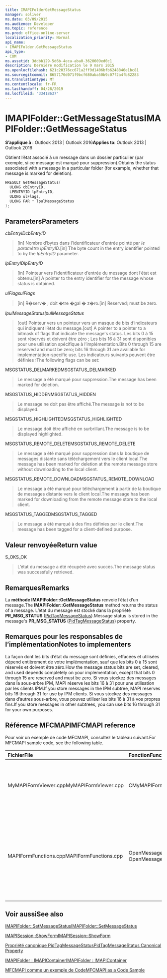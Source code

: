 ```yaml
---
title: IMAPIFolderGetMessageStatus
manager: soliver
ms.date: 03/09/2015
ms.audience: Developer
ms.topic: reference
ms.prod: office-online-server
localization_priority: Normal
api_name:
- IMAPIFolder.GetMessageStatus
api_type:
- COM
ms.assetid: 3ddbb129-5d6b-4eca-aba0-3620609ed0c1
description: Dernière modification le 9 mars 2015
ms.openlocfilehash: 621c20376cc671a2ff9d1406bfb6248846e1bc81
ms.sourcegitcommit: 8657170d071f9bcf680aba50b9c07f2a4fb82283
ms.translationtype: MT
ms.contentlocale: fr-FR
ms.lasthandoff: 04/28/2019
ms.locfileid: "33418637"
---
```

# <a name="imapifoldergetmessagestatus"></a><span data-ttu-id="63b33-103">IMAPIFolder::GetMessageStatus</span><span class="sxs-lookup"><span data-stu-id="63b33-103">IMAPIFolder::GetMessageStatus</span></span>

  
  
<span data-ttu-id="63b33-104">**S’applique à** : Outlook 2013 | Outlook 2016</span><span class="sxs-lookup"><span data-stu-id="63b33-104">**Applies to**: Outlook 2013 | Outlook 2016</span></span> 
  
<span data-ttu-id="63b33-105">Obtient l’état associé à un message dans un dossier particulier (par exemple, si ce message est marqué pour suppression).</span><span class="sxs-lookup"><span data-stu-id="63b33-105">Obtains the status associated with a message in a particular folder (for example, whether that message is marked for deletion).</span></span>
  
```cpp
HRESULT GetMessageStatus(
  ULONG cbEntryID,
  LPENTRYID lpEntryID,
  ULONG ulFlags,
  ULONG FAR * lpulMessageStatus
);
```

## <a name="parameters"></a><span data-ttu-id="63b33-106">Parameters</span><span class="sxs-lookup"><span data-stu-id="63b33-106">Parameters</span></span>

 <span data-ttu-id="63b33-107">_cbEntryID_</span><span class="sxs-lookup"><span data-stu-id="63b33-107">_cbEntryID_</span></span>
  
> <span data-ttu-id="63b33-108">[in] Nombre d’bytes dans l’identificateur d’entrée pointé par _le paramètre lpEntryID._</span><span class="sxs-lookup"><span data-stu-id="63b33-108">[in] The byte count in the entry identifier pointed to by the  _lpEntryID_ parameter.</span></span> 
    
 <span data-ttu-id="63b33-109">_lpEntryID_</span><span class="sxs-lookup"><span data-stu-id="63b33-109">_lpEntryID_</span></span>
  
> <span data-ttu-id="63b33-110">[in] Pointeur vers l’identificateur d’entrée du message dont l’état est obtenu.</span><span class="sxs-lookup"><span data-stu-id="63b33-110">[in] A pointer to the entry identifier for the message whose status is obtained.</span></span>
    
 <span data-ttu-id="63b33-111">_ulFlags_</span><span class="sxs-lookup"><span data-stu-id="63b33-111">_ulFlags_</span></span>
  
> <span data-ttu-id="63b33-112">[in] R�serv� ; doit �tre �gal � z�ro.</span><span class="sxs-lookup"><span data-stu-id="63b33-112">[in] Reserved; must be zero.</span></span>
    
 <span data-ttu-id="63b33-113">_lpulMessageStatus_</span><span class="sxs-lookup"><span data-stu-id="63b33-113">_lpulMessageStatus_</span></span>
  
> <span data-ttu-id="63b33-114">[out] Pointeur vers un pointeur vers un masque de bits d’indicateurs qui indiquent l’état du message.</span><span class="sxs-lookup"><span data-stu-id="63b33-114">[out] A pointer to a pointer to a bitmask of flags that indicate the message's status.</span></span> <span data-ttu-id="63b33-115">Les bits 0 à 15 sont réservés et doivent être zéro ; Les bits 16 à 31 sont disponibles pour une utilisation spécifique à l’implémentation.</span><span class="sxs-lookup"><span data-stu-id="63b33-115">Bits 0 through 15 are reserved and must be zero; bits 16 through 31 are available for implementation-specific use.</span></span> <span data-ttu-id="63b33-116">Les indicateurs suivants peuvent être définies :</span><span class="sxs-lookup"><span data-stu-id="63b33-116">The following flags can be set:</span></span>
    
<span data-ttu-id="63b33-117">MSGSTATUS_DELMARKED</span><span class="sxs-lookup"><span data-stu-id="63b33-117">MSGSTATUS_DELMARKED</span></span> 
  
> <span data-ttu-id="63b33-118">Le message a été marqué pour suppression.</span><span class="sxs-lookup"><span data-stu-id="63b33-118">The message has been marked for deletion.</span></span>
    
<span data-ttu-id="63b33-119">MSGSTATUS_HIDDEN</span><span class="sxs-lookup"><span data-stu-id="63b33-119">MSGSTATUS_HIDDEN</span></span> 
  
> <span data-ttu-id="63b33-120">Le message ne doit pas être affiché.</span><span class="sxs-lookup"><span data-stu-id="63b33-120">The message is not to be displayed.</span></span> 
    
<span data-ttu-id="63b33-121">MSGSTATUS_HIGHLIGHTED</span><span class="sxs-lookup"><span data-stu-id="63b33-121">MSGSTATUS_HIGHLIGHTED</span></span> 
  
> <span data-ttu-id="63b33-122">Le message doit être affiché en surbrillant.</span><span class="sxs-lookup"><span data-stu-id="63b33-122">The message is to be displayed highlighted.</span></span>
    
<span data-ttu-id="63b33-123">MSGSTATUS_REMOTE_DELETE</span><span class="sxs-lookup"><span data-stu-id="63b33-123">MSGSTATUS_REMOTE_DELETE</span></span> 
  
> <span data-ttu-id="63b33-124">Le message a été marqué pour suppression dans la boutique de messages distante sans téléchargement vers le client local.</span><span class="sxs-lookup"><span data-stu-id="63b33-124">The message has been marked for deletion at the remote message store without downloading to the local client.</span></span>
    
<span data-ttu-id="63b33-125">MSGSTATUS_REMOTE_DOWNLOAD</span><span class="sxs-lookup"><span data-stu-id="63b33-125">MSGSTATUS_REMOTE_DOWNLOAD</span></span> 
  
> <span data-ttu-id="63b33-126">Le message a été marqué pour téléchargement à partir de la boutique de messages distante vers le client local.</span><span class="sxs-lookup"><span data-stu-id="63b33-126">The message has been marked for downloading from the remote message store to the local client.</span></span>
    
<span data-ttu-id="63b33-127">MSGSTATUS_TAGGED</span><span class="sxs-lookup"><span data-stu-id="63b33-127">MSGSTATUS_TAGGED</span></span> 
  
> <span data-ttu-id="63b33-128">Le message a été marqué à des fins définies par le client.</span><span class="sxs-lookup"><span data-stu-id="63b33-128">The message has been tagged for a client-defined purpose.</span></span>
    
## <a name="return-value"></a><span data-ttu-id="63b33-129">Valeur renvoyée</span><span class="sxs-lookup"><span data-stu-id="63b33-129">Return value</span></span>

<span data-ttu-id="63b33-130">S_OK</span><span class="sxs-lookup"><span data-stu-id="63b33-130">S_OK</span></span> 
  
> <span data-ttu-id="63b33-131">L’état du message a été récupéré avec succès.</span><span class="sxs-lookup"><span data-stu-id="63b33-131">The message status was successfully retrieved.</span></span>
    
## <a name="remarks"></a><span data-ttu-id="63b33-132">Remarques</span><span class="sxs-lookup"><span data-stu-id="63b33-132">Remarks</span></span>

<span data-ttu-id="63b33-133">La **méthode IMAPIFolder::GetMessageStatus** renvoie l’état d’un message.</span><span class="sxs-lookup"><span data-stu-id="63b33-133">The **IMAPIFolder::GetMessageStatus** method returns the status of a message.</span></span> <span data-ttu-id="63b33-134">L’état du message est stocké dans la propriété **PR_MSG_STATUS** ([PidTagMessageStatus](pidtagmessagestatus-canonical-property.md)).</span><span class="sxs-lookup"><span data-stu-id="63b33-134">Message status is stored in the message's **PR_MSG_STATUS** ([PidTagMessageStatus](pidtagmessagestatus-canonical-property.md)) property.</span></span> 
  
## <a name="notes-to-implementers"></a><span data-ttu-id="63b33-135">Remarques pour les responsables de l’implémentation</span><span class="sxs-lookup"><span data-stu-id="63b33-135">Notes to implementers</span></span>

<span data-ttu-id="63b33-136">La façon dont les bits d’état du message sont définies, effacées et utilisées dépend entièrement de votre implémentation, sauf que les bits 0 à 15 sont réservés et doivent être zéro.</span><span class="sxs-lookup"><span data-stu-id="63b33-136">How the message status bits are set, cleared, and used depends completely on your implementation, except that bits 0 through 15 are reserved and must be zero.</span></span> <span data-ttu-id="63b33-137">Si vous stockez des messages dans la sous-arbre IPM, MAPI réserve les bits 16 à 31 pour une utilisation par les clients IPM.</span><span class="sxs-lookup"><span data-stu-id="63b33-137">If you store messages in the IPM subtree, MAPI reserves bits 16 through 31 for use by IPM clients.</span></span> <span data-ttu-id="63b33-138">Si vous stockez des messages dans d’autres sous-arbre, vous pouvez utiliser les bits 16 à 31 à vos propres fins.</span><span class="sxs-lookup"><span data-stu-id="63b33-138">If you store messages in other subtrees, you can use bits 16 through 31 for your own purposes.</span></span>
  
## <a name="mfcmapi-reference"></a><span data-ttu-id="63b33-139">Référence MFCMAPI</span><span class="sxs-lookup"><span data-stu-id="63b33-139">MFCMAPI reference</span></span>

<span data-ttu-id="63b33-140">Pour voir un exemple de code MFCMAPI, consultez le tableau suivant.</span><span class="sxs-lookup"><span data-stu-id="63b33-140">For MFCMAPI sample code, see the following table.</span></span>
  
|<span data-ttu-id="63b33-141">**Fichier**</span><span class="sxs-lookup"><span data-stu-id="63b33-141">**File**</span></span>|<span data-ttu-id="63b33-142">**Fonction**</span><span class="sxs-lookup"><span data-stu-id="63b33-142">**Function**</span></span>|<span data-ttu-id="63b33-143">**Commentaire**</span><span class="sxs-lookup"><span data-stu-id="63b33-143">**Comment**</span></span>|
|:-----|:-----|:-----|
|<span data-ttu-id="63b33-144">MyMAPIFormViewer.cpp</span><span class="sxs-lookup"><span data-stu-id="63b33-144">MyMAPIFormViewer.cpp</span></span>  <br/> |<span data-ttu-id="63b33-145">CMyMAPIFormViewer::GetNextMessage</span><span class="sxs-lookup"><span data-stu-id="63b33-145">CMyMAPIFormViewer::GetNextMessage</span></span>  <br/> |<span data-ttu-id="63b33-146">MFCMAPI utilise la méthode **IMAPIFolder::GetMessageStatus** pour obtenir l’état du message suivant à afficher.</span><span class="sxs-lookup"><span data-stu-id="63b33-146">MFCMAPI uses the **IMAPIFolder::GetMessageStatus** method to get the status of the next message to be displayed.</span></span>  <br/> |
|<span data-ttu-id="63b33-147">MAPIFormFunctions.cpp</span><span class="sxs-lookup"><span data-stu-id="63b33-147">MAPIFormFunctions.cpp</span></span>  <br/> |<span data-ttu-id="63b33-148">OpenMessageNonModal et OpenMessageModal</span><span class="sxs-lookup"><span data-stu-id="63b33-148">OpenMessageNonModal and OpenMessageModal</span></span>  <br/> |<span data-ttu-id="63b33-149">MFCMAPI utilise la méthode **IMAPIFolder::GetMessageStatus** pour obtenir l’état du message à afficher pour passer à la visionneuse de formulaires, c’est-à-dire CMyMAPIFormViewer ou [IMAPISession::ShowForm](imapisession-showform.md).</span><span class="sxs-lookup"><span data-stu-id="63b33-149">MFCMAPI uses the **IMAPIFolder::GetMessageStatus** method to get the status of the message to be displayed to pass to the form viewer, which is either CMyMAPIFormViewer or [IMAPISession::ShowForm](imapisession-showform.md).</span></span>  <br/> |
   
## <a name="see-also"></a><span data-ttu-id="63b33-150">Voir aussi</span><span class="sxs-lookup"><span data-stu-id="63b33-150">See also</span></span>



[<span data-ttu-id="63b33-151">IMAPIFolder::SetMessageStatus</span><span class="sxs-lookup"><span data-stu-id="63b33-151">IMAPIFolder::SetMessageStatus</span></span>](imapifolder-setmessagestatus.md)
  
[<span data-ttu-id="63b33-152">IMAPISession::ShowForm</span><span class="sxs-lookup"><span data-stu-id="63b33-152">IMAPISession::ShowForm</span></span>](imapisession-showform.md)
  
[<span data-ttu-id="63b33-153">Propriété canonique PidTagMessageStatus</span><span class="sxs-lookup"><span data-stu-id="63b33-153">PidTagMessageStatus Canonical Property</span></span>](pidtagmessagestatus-canonical-property.md)
  
[<span data-ttu-id="63b33-154">IMAPIFolder : IMAPIContainer</span><span class="sxs-lookup"><span data-stu-id="63b33-154">IMAPIFolder : IMAPIContainer</span></span>](imapifolderimapicontainer.md)


[<span data-ttu-id="63b33-155">MFCMAPI comme un exemple de Code</span><span class="sxs-lookup"><span data-stu-id="63b33-155">MFCMAPI as a Code Sample</span></span>](mfcmapi-as-a-code-sample.md)

